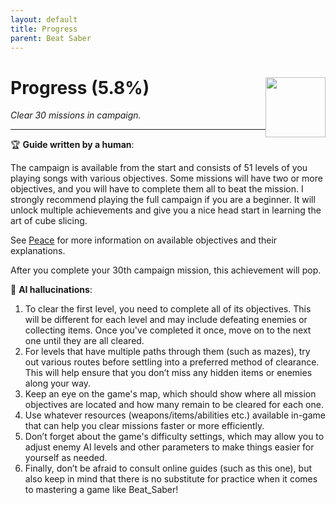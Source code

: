 ```yaml
---
layout: default
title: Progress
parent: Beat Saber
---
```


# Progress (5.8%) <img style="float: right;" src="https://cdn.cloudflare.steamstatic.com/steamcommunity/public/images/apps/620980/8a7800b32758c6857521c3bce6439bbe133d92af.jpg" width="96" height="96">

_Clear 30 missions in campaign._

***

:trophy: **Guide written by a human**:

The campaign is available from the start and consists of 51 levels of you playing songs with various objectives. Some missions will have two or more objectives, and you will have to complete them all to beat the mission. I strongly recommend playing the full campaign if you are a beginner. It will unlock multiple achievements and give you a nice head start in learning the art of cube slicing.

See [Peace](Peace.md) for more information on available objectives and their explanations.

After you complete your 30th campaign mission, this achievement will pop.

:robot: **AI hallucinations**:

1) To clear the first level, you need to complete all of its objectives. This will be different for each level and may include defeating enemies or collecting items. Once you've completed it once, move on to the next one until they are all cleared. 
2) For levels that have multiple paths through them (such as mazes), try out various routes before settling into a preferred method of clearance. This will help ensure that you don’t miss any hidden items or enemies along your way.
3) Keep an eye on the game's map, which should show where all mission objectives are located and how many remain to be cleared for each one.
4) Use whatever resources (weapons/items/abilities etc.) available in-game that can help you clear missions faster or more efficiently.
5) Don’t forget about the game's difficulty settings, which may allow you to adjust enemy AI levels and other parameters to make things easier for yourself as needed.
6) Finally, don’t be afraid to consult online guides (such as this one), but also keep in mind that there is no substitute for practice when it comes to mastering a game like Beat_Saber!
